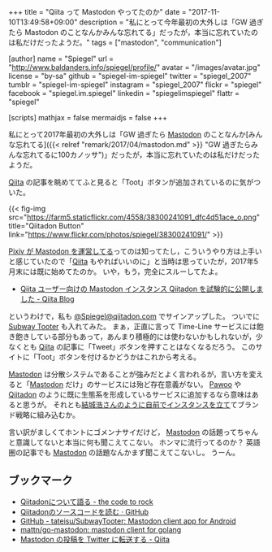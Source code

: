 +++
title = "Qiita って Mastodon やってたのか"
date =  "2017-11-10T13:49:58+09:00"
description = "私にとって今年最初の大外しは「GW 過ぎたら Mastodon のことなんかみんな忘れてる」だったが，本当に忘れていたのは私だけだったようだ。"
tags = ["mastodon", "communication"]

[author]
  name      = "Spiegel"
  url       = "http://www.baldanders.info/spiegel/profile/"
  avatar    = "/images/avatar.jpg"
  license   = "by-sa"
  github    = "spiegel-im-spiegel"
  twitter   = "spiegel_2007"
  tumblr    = "spiegel-im-spiegel"
  instagram = "spiegel_2007"
  flickr    = "spiegel"
  facebook  = "spiegel.im.spiegel"
  linkedin  = "spiegelimspiegel"
  flattr    = "spiegel"

[scripts]
  mathjax = false
  mermaidjs = false
+++

私にとって2017年最初の大外しは「GW 過ぎたら [Mastodon] のことなんか[みんな忘れてる]({{< relref "remark/2017/04/mastodon.md" >}} "GW 過ぎたらみんな忘れてるに100カノッサ")」だったが，本当に忘れていたのは私だけだったようだ。

[Qiita] の記事を眺めててふと見ると「Toot」ボタンが追加されているのに気がついた。

{{< fig-img src="https://farm5.staticflickr.com/4558/38300241091_dfc4d51ace_o.png" title="Qiitadon Button" link="https://www.flickr.com/photos/spiegel/38300241091/" >}}

[Pixiv が Mastodon を運営してる](https://www.pixiv.net/member_illust.php?mode=medium&illust_id=62406690)ってのは知ってたし，こういうやり方は上手いと感じていたので「[Qiita] もやればいいのに」と当時は思っていたが，2017年5月末には既に始めてたのか。
いや，もう，完全にスルーしてたよ。

- [Qiita ユーザー向けの Mastodon インスタンス Qiitadon を試験的に公開しました - Qiita Blog](http://blog.qiita.com/post/161193715974/qiitadon)

というわけで，私も [@Spiegel@qiitadon.com](https://qiitadon.com/@Spiegel) でサインアップした。
ついでに [Subway Tooter](https://play.google.com/store/apps/details?id=jp.juggler.subwaytooter "Subway Tooter - Google Play") も入れてみた。
まぁ，正直に言って Time-Line サービスには飽き飽きしている部分もあって，あんまり積極的には使わないかもしれないが，少なくとも [Qiita] の記事に「Tweet」ボタンを押すことはなくなるだろう。
このサイトに「Toot」ボタンを付けるかどうかはこれから考える。

[Mastodon] は分散システムであることが強みだとよく言われるが，言い方を変えると「[Mastodon] だけ」のサービスには殆ど存在意義がない。
[Pawoo] や [Qiitadon] のように既に生態系を形成しているサービスに追加するなら意味はあると思うが。
それとも[結城浩さんのように自前でインスタンスを立て](https://social.hyuki.net/@hyuki)てブランド戦略に組み込むか。

言い訳がましくてホントにゴメンナサイだけど， [Mastodon] の話題ってちゃんと意識してないと本当に何も聞こえてこない。
ホンマに流行ってるのか？ 英語圏の記事でも [Mastodon] の話題なんかまず聞こえてこないし。
うーん。

## ブックマーク

- [Qiitadonについて語る - the code to rock](http://note103.hateblo.jp/entry/2017/06/02/194946)
- [Qiitadonのソースコードを読む · GitHub](https://gist.github.com/akihikodaki/2081f7a38c30303519f8398f08ea2c45)
- [GitHub - tateisu/SubwayTooter: Mastodon client app for Android](https://github.com/tateisu/SubwayTooter)
- [mattn/go-mastodon: mastodon client for golang](https://github.com/mattn/go-mastodon)
- [Mastodon の投稿を Twitter に転送する - Qiita](https://qiita.com/cannorin/items/f424ade9276599f3a675)

[Mastodon]: https://github.com/tootsuite/mastodon "tootsuite/mastodon: A GNU Social-compatible microblogging server"
[Qiita]: https://qiita.com/
[Qiitadon]: https://qiitadon.com/
[Pawoo]: https://pawoo.net/
